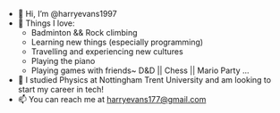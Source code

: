 - 👋 Hi, I’m @harryevans1997
- 👀 Things I love:
   - Badminton && Rock climbing
   - Learning new things (especially programming)
   - Travelling and experiencing new cultures
   - Playing the piano
   - Playing games with friends~ D&D || Chess || Mario Party ...
- 🌱 I studied Physics at Nottingham Trent University and am looking to start my career in tech!
- 📫 You can reach me at harryevans177@gmail.com

<!---
harryevans1997/harryevans1997 is a ✨ special ✨ repository because its `README.md` (this file) appears on your GitHub profile.
You can click the Preview link to take a look at your changes.
--->
